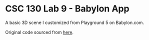 # CSC 130 Lab 9 - Babylon App
A basic 3D scene I customized from Playground 5 on Babylon.com.

Original code sourced from [here](https://doc.babylonjs.com/journey/theFirstStep "Babylon documentation").
